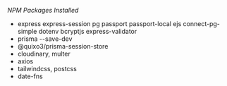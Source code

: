 _NPM Packages Installed_

- express express-session pg passport passport-local ejs connect-pg-simple dotenv bcryptjs express-validator
- prisma --save-dev
- @quixo3/prisma-session-store
- cloudinary, multer
- axios
- tailwindcss, postcss
- date-fns